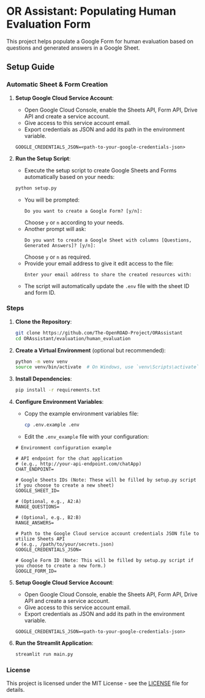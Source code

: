 # OR Assistant: Populating Human Evaluation Form

This project helps populate a Google Form for human evaluation based on questions and generated answers in a Google Sheet.

## Setup Guide

### Automatic Sheet & Form Creation

1. **Setup Google Cloud Service Account**:
   - Open Google Cloud Console, enable the Sheets API, Form API, Drive API and create a service account.
   - Give access to this service account email.
   - Export credentials as JSON and add its path in the environment variable.

    ```plaintext
    GOOGLE_CREDENTIALS_JSON=<path-to-your-google-credentials-json>
    ```

2. **Run the Setup Script**:
    - Execute the setup script to create Google Sheets and Forms automatically based on your needs:
    ```sh
    python setup.py
    ```
    - You will be prompted:
        ```plaintext
        Do you want to create a Google Form? [y/n]:
        ```
        Choose `y` or `n` according to your needs.
    - Another prompt will ask:
        ```plaintext
        Do you want to create a Google Sheet with columns [Questions, Generated Answers]? [y/n]:
        ```
        Choose `y` or `n` as required.
    - Provide your email address to give it edit access to the file:
        ```plaintext
        Enter your email address to share the created resources with:
        ```
    - The script will automatically update the `.env` file with the sheet ID and form ID.


### Steps

1. **Clone the Repository**:
    ```sh
    git clone https://github.com/The-OpenROAD-Project/ORAssistant
    cd ORAssistant/evaluation/human_evaluation
    ```

2. **Create a Virtual Environment** (optional but recommended):
    ```sh
    python -m venv venv
    source venv/bin/activate  # On Windows, use `venv\Scripts\activate`
    ```

3. **Install Dependencies**:
    ```sh
    pip install -r requirements.txt
    ```

4. **Configure Environment Variables**:
    - Copy the example environment variables file:
        ```sh
        cp .env.example .env
        ```
    - Edit the `.env_example` file with your configuration:

    ```plaintext
    # Environment configuration example

    # API endpoint for the chat application
    # (e.g., http://your-api-endpoint.com/chatApp)
    CHAT_ENDPOINT=

    # Google Sheets IDs (Note: These will be filled by setup.py script if you choose to create a new sheet)
    GOOGLE_SHEET_ID=
    
    # (Optional, e.g., A2:A)
    RANGE_QUESTIONS=

    # (Optional, e.g., B2:B)
    RANGE_ANSWERS=

    # Path to the Google Cloud service account credentials JSON file to utilize Sheets API
    # (e.g., /path/to/your/secrets.json)
    GOOGLE_CREDENTIALS_JSON=

    # Google Form ID (Note: This will be filled by setup.py script if you choose to create a new form.)
    GOOGLE_FORM_ID=

    ```

5. **Setup Google Cloud Service Account**:
   - Open Google Cloud Console, enable the Sheets API, Form API, Drive API and create a service account.
   - Give access to this service account email.
   - Export credentials as JSON and add its path in the environment variable.

    ```plaintext
    GOOGLE_CREDENTIALS_JSON=<path-to-your-google-credentials-json>
    ```
6. **Run the Streamlit Application**:
    ```sh
    streamlit run main.py
    ```
    
### License

This project is licensed under the MIT License - see the [LICENSE](LICENSE) file for details.
